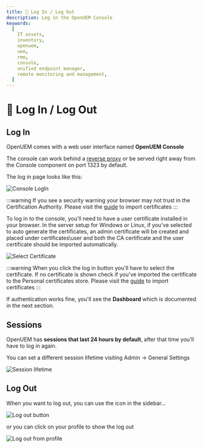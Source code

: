 ```yaml
---
title: 🛂 Log In / Log Out
description: Log in the OpenUEM Console
keywords:
  [
    IT assets,
    inventory,
    openuem,
    uem,
    rmm,
    console,
    unified endpoint manager,
    remote monitoring and management,
  ]
---
```


# 🛂 Log In / Log Out

## Log In

OpenUEM comes with a web user interface named **OpenUEM Console**

The console can work behind a [reverse proxy](/docs/Advanced%20Topics/reverse-proxy) or be served right away from the Console component on port 1323 by default.

The log in page looks like this:

![Console LogIn](/img/console/login.png)

:::warning
If you see a security warning your browser may not trust in the Certification Authority. Please visit the [guide](/docs/Advanced%20Topics/user-certificate) to import certificates
:::

To log in to the console, you'll need to have a user certificate installed in your browser. In the server setup for Windows or Linux, if you've selected to auto generate the certificates, an admin certificate will be created and placed under certificates\user and both the CA certificate and the user certificate should be imported automatically.

![Select Certificate](/img/console/select_certificate.png)

:::warning
When you click the log in button you'll have to select the certificate. If no certificate is shown check if you've imported the certificate to the Personal certificates store. Please visit the [guide](/docs/Advanced%20Topics/user-certificate) to import certificates
:::

If authentication works fine, you'll see the **Dashboard** which is documented in the next section.

## Sessions

OpenUEM has **sessions that last 24 hours by default**, after that time you'll have to log in again.

You can set a different session lifetime visiting Admin -> General Settings

![Session lifetime](/img/console/session_lifetime.png)

## Log Out

When you want to log out, you can use the icon in the sidebar...

![Log out button](/img/console/log_out_button.png)

or you can click on your profile to show the log out

![Log out from profile](/img/console/log_out_from_profile.png)
